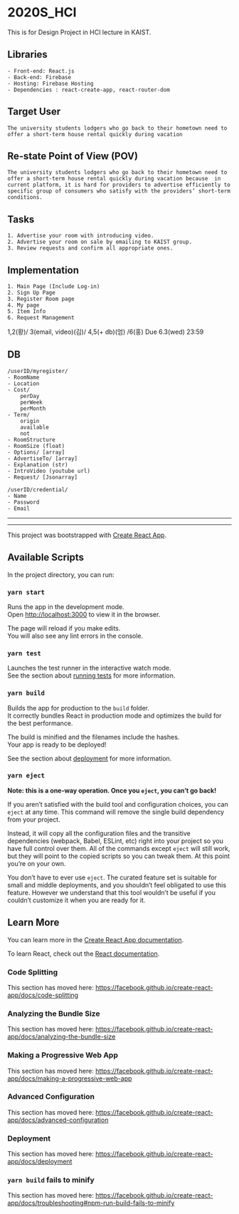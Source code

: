 # 2020S_HCI
This is for Design Project in HCI lecture in KAIST. 


## Libraries
    - Front-end: React.js
    - Back-end: Firebase
    - Hosting: Firebase Hosting
    - Dependencies : react-create-app, react-router-dom

## Target User
    The university students lodgers who go back to their hometown need to offer a short-term house rental quickly during vacation 

## Re-state Point of View (POV)
    The university students lodgers who go back to their hometown need to offer a short-term house rental quickly during vacation because  in current platform, it is hard for providers to advertise efficiently to specific group of consumers who satisfy with the providers’ short-term conditions.

## Tasks
    1. Advertise your room with introducing video.
    2. Advertise your room on sale by emailing to KAIST group.
    3. Review requests and confirm all appropriate ones.

## Implementation
    1. Main Page (Include Log-in)
    2. Sign Up Page
    3. Register Room page
    4. My page
    5. Item Info
    6. Request Management

1,2(황)/ 3(email, video)(김)/ 4,5(+ db)(엄) /6(홍)
Due 6.3(wed) 23:59 

## DB
    /userID/myregister/
    - RoomName
    - Location
    - Cost/
        perDay
        perWeek
        perMonth
    - Term/
        origin
        available
        not
    - RoomStructure
    - RoomSize (float)
    - Options/ [array]
    - AdvertiseTo/ [array]
    - Explanation (str)
    - IntroVideo (youtube url)
    - Request/ [Jsonarray]

    /userID/credential/
    - Name
    - Password
    - Email


--- 
--- 
This project was bootstrapped with [Create React App](https://github.com/facebook/create-react-app).

## Available Scripts

In the project directory, you can run:

### `yarn start`

Runs the app in the development mode.<br />
Open [http://localhost:3000](http://localhost:3000) to view it in the browser.

The page will reload if you make edits.<br />
You will also see any lint errors in the console.

### `yarn test`

Launches the test runner in the interactive watch mode.<br />
See the section about [running tests](https://facebook.github.io/create-react-app/docs/running-tests) for more information.

### `yarn build`

Builds the app for production to the `build` folder.<br />
It correctly bundles React in production mode and optimizes the build for the best performance.

The build is minified and the filenames include the hashes.<br />
Your app is ready to be deployed!

See the section about [deployment](https://facebook.github.io/create-react-app/docs/deployment) for more information.

### `yarn eject`

**Note: this is a one-way operation. Once you `eject`, you can’t go back!**

If you aren’t satisfied with the build tool and configuration choices, you can `eject` at any time. This command will remove the single build dependency from your project.

Instead, it will copy all the configuration files and the transitive dependencies (webpack, Babel, ESLint, etc) right into your project so you have full control over them. All of the commands except `eject` will still work, but they will point to the copied scripts so you can tweak them. At this point you’re on your own.

You don’t have to ever use `eject`. The curated feature set is suitable for small and middle deployments, and you shouldn’t feel obligated to use this feature. However we understand that this tool wouldn’t be useful if you couldn’t customize it when you are ready for it.

## Learn More

You can learn more in the [Create React App documentation](https://facebook.github.io/create-react-app/docs/getting-started).

To learn React, check out the [React documentation](https://reactjs.org/).

### Code Splitting

This section has moved here: https://facebook.github.io/create-react-app/docs/code-splitting

### Analyzing the Bundle Size

This section has moved here: https://facebook.github.io/create-react-app/docs/analyzing-the-bundle-size

### Making a Progressive Web App

This section has moved here: https://facebook.github.io/create-react-app/docs/making-a-progressive-web-app

### Advanced Configuration

This section has moved here: https://facebook.github.io/create-react-app/docs/advanced-configuration

### Deployment

This section has moved here: https://facebook.github.io/create-react-app/docs/deployment

### `yarn build` fails to minify

This section has moved here: https://facebook.github.io/create-react-app/docs/troubleshooting#npm-run-build-fails-to-minify
